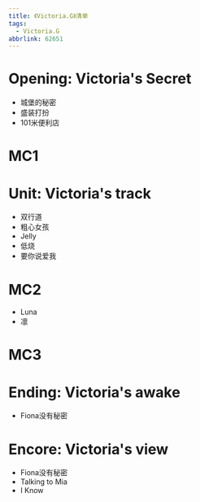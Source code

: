 ```yaml
---
title: 《Victoria.G》清单
tags:
  - Victoria.G
abbrlink: 62651
---
```

# Opening: Victoria's Secret

- 城堡的秘密
- 盛装打扮
- 101米便利店

# MC1

# Unit: Victoria's track

- 双行道
- 粗心女孩
- Jelly
- 低烧
- 要你说爱我

# MC2

- Luna
- 凛

# MC3

# Ending: Victoria's awake

- Fiona没有秘密

# Encore: Victoria's view

- Fiona没有秘密
- Talking to Mia
- I Know